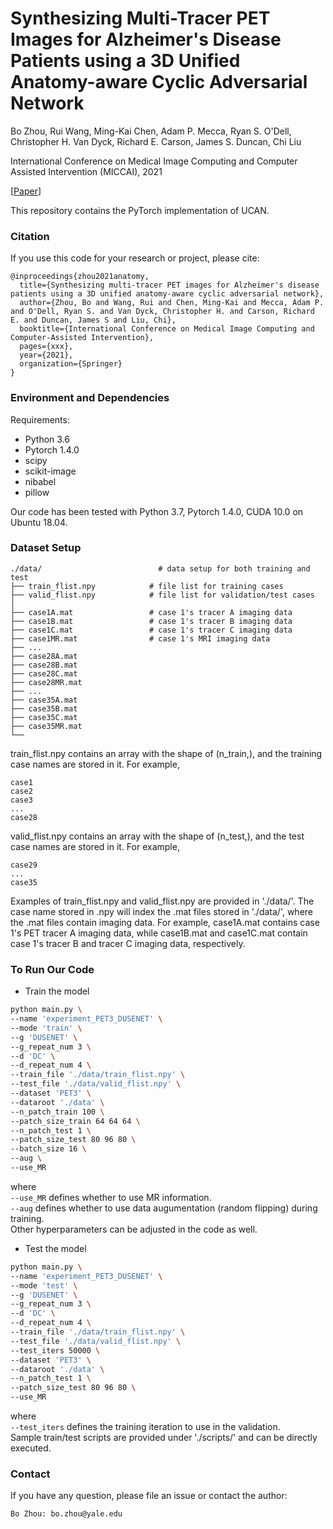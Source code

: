 # Synthesizing Multi-Tracer PET Images for Alzheimer's Disease Patients using a 3D Unified Anatomy-aware Cyclic Adversarial Network

Bo Zhou, Rui Wang, Ming-Kai Chen, Adam P. Mecca, Ryan S. O'Dell, Christopher H. Van Dyck, Richard E. Carson, James S. Duncan, Chi Liu

International Conference on Medical Image Computing and Computer Assisted Intervention (MICCAI), 2021

[[Paper](https://www.xxx)]

This repository contains the PyTorch implementation of UCAN.

### Citation
If you use this code for your research or project, please cite:

    @inproceedings{zhou2021anatomy,
      title={Synthesizing multi-tracer PET images for Alzheimer's disease patients using a 3D unified anatomy-aware cyclic adversarial network},
      author={Zhou, Bo and Wang, Rui and Chen, Ming-Kai and Mecca, Adam P. and O'Dell, Ryan S. and Van Dyck, Christopher H. and Carson, Richard E. and Duncan, James S and Liu, Chi},
      booktitle={International Conference on Medical Image Computing and Computer-Assisted Intervention},
      pages={xxx},
      year={2021},
      organization={Springer}
    }


### Environment and Dependencies
Requirements:
* Python 3.6
* Pytorch 1.4.0
* scipy
* scikit-image
* nibabel
* pillow

Our code has been tested with Python 3.7, Pytorch 1.4.0, CUDA 10.0 on Ubuntu 18.04.


### Dataset Setup
    ./data/                          # data setup for both training and test
    ├── train_flist.npy            # file list for training cases
    ├── valid_flist.npy            # file list for validation/test cases
    │
    ├── case1A.mat                 # case 1's tracer A imaging data
    ├── case1B.mat                 # case 1's tracer B imaging data
    ├── case1C.mat                 # case 1's tracer C imaging data
    ├── case1MR.mat                # case 1's MRI imaging data
    ├── ...
    ├── case28A.mat   
    ├── case28B.mat 
    ├── case28C.mat 
    ├── case28MR.mat  
    ├── ...
    ├── case35A.mat   
    ├── case35B.mat 
    ├── case35C.mat
    ├── case35MR.mat       
    └── 

train_flist.npy contains an array with the shape of (n_train,), and the training case names are stored in it. For example,

    case1 
    case2
    case3 
    ...
    case28    

valid_flist.npy contains an array with the shape of (n_test,), and the test case names are stored in it. For example,

    case29
    ...
    case35  

Examples of train_flist.npy and valid_flist.npy are provided in './data/'. The case name stored in .npy will index the .mat files stored in './data/', where the .mat files contain imaging data. For example, case1A.mat contains case 1's PET tracer A imaging data, while case1B.mat and case1C.mat contain case 1's tracer B and tracer C imaging data, respectively.


### To Run Our Code
- Train the model
```bash
python main.py \
--name 'experiment_PET3_DUSENET' \
--mode 'train' \
--g 'DUSENET' \
--g_repeat_num 3 \
--d 'DC' \
--d_repeat_num 4 \
--train_file './data/train_flist.npy' \
--test_file './data/valid_flist.npy' \
--dataset 'PET3' \
--dataroot './data' \
--n_patch_train 100 \
--patch_size_train 64 64 64 \
--n_patch_test 1 \
--patch_size_test 80 96 80 \
--batch_size 16 \
--aug \
--use_MR
```
where \
`--use_MR` defines whether to use MR information. \
`--aug` defines whether to use data augumentation (random flipping) during training. \
Other hyperparameters can be adjusted in the code as well.

- Test the model
```bash
python main.py \
--name 'experiment_PET3_DUSENET' \
--mode 'test' \
--g 'DUSENET' \
--g_repeat_num 3 \
--d 'DC' \
--d_repeat_num 4 \
--train_file './data/train_flist.npy' \
--test_file './data/valid_flist.npy' \
--test_iters 50000 \
--dataset 'PET3' \
--dataroot './data' \
--n_patch_test 1 \
--patch_size_test 80 96 80 \
--use_MR
```
where \
`--test_iters` defines the training iteration to use in the validation. \
Sample train/test scripts are provided under './scripts/' and can be directly executed.


### Contact 
If you have any question, please file an issue or contact the author:
```
Bo Zhou: bo.zhou@yale.edu
```